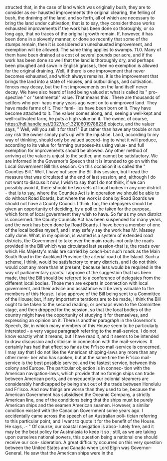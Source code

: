 structed that, in the case of land which was originally bush, they are to consider as ex- hausted improvements the original clearing, the felling of bush, the draining of the land, and so forth, all of which are necessary to bring the land under cultivation; that is to say, they consider those works exhausted improvements if the work has been done so thoroughly, or so long ago, that no traces of the original growth remain. If, however, it has been done in a slovenly manner, or done so recently that some of the stumps remain, then it is considered an unexhausted improvement, and exemption will be allowed. The same thing applies to swamps. 11.0. Many of them have been drained at a cost of several pounds per acre, and if the work has been done so well that the land is thoroughly dry, and perhaps been ploughed and sown in English grasses, then no exemption is allowed for the original draining. Well, if there is one improvement that never becomes exhausted, and which always remains, it is the improvement that brings the land into a state of Houses, and outbuildings, and cultivation. fences may decay, but the first improvements on the land itself never decay. We have also heard of land being valued at what is called its " pro- spective " or "sentimental" value. That means this : There are thousands of settlers who per- haps many years ago went on to unimproved land. They have made farms of it. Their fami- lies have been born on it. They have become attached to it. The valuer comes along, and, seeing a well-kept and well-cultivated farm, he puts a high value on it. The owner, of course, https://hdl.handle.net/2027/uc1.32106019788238 objects, and the valuer says, " Well, will you sell it for that?" But rather than have any trouble or run any risk the owner simply puts up with the injustice. Land, according to my way of thinking, should only be valued accord- ing to what it will produce, according to its value for farming purposes-its using value- and full exemption for improvements should be allowed. Any other method of arriving at the value is unjust to the settler, and cannot be satisfactory. We are informed in the Governor's Speech that it is intended to go on with the Local Government Bill this session. On this occasion it is called the " Counties Bill." Well, I have not seen the Bill this session, but I read the measure that was circulated at the end of last session, and, although I do not want to discuss it now, I wish to say that I do not think, if we can possibly avoid it, there should be two sets of local bodies in any one district - that is to say, where the Counties Act is in operation we should be able to do without Road Boards, but where the work is done by Road Boards we should not have a County Council. I think, too, the ratepayers should be given an opportunity of deciding, by a poll to be taken for the purpose, which form of local government they wish to have. So far as my own district is concerned. the County Councils Act has been suspended for many years, and the work has been done by Road Boards. I have been a member of one of the local bodies myself, and I may safely say the work has Mr. Massey cally done. What, in my opinion, is wanted is a system of extended road districts, the Government to take over the main roads-not only the roads provided in the Bill which was circulated last session-that is, the roads over which His Majesty's mails are carried by coach-but such roads as the Main South Road in the Auckland Province-the arterial road of the Island. Such a scheme, I think, would be satisfactory to many districts, and I do not think would cost any more than at present, because less would be required in the way of parliamentary grants. I approve of the suggestion that has been made, that the Bill should be referred to a conference of delegates from the different local bodies. Those men are experts in connection with local government, and their advice and assistance will be very valuable to the members of this House. I also approve of the Bill being sent to a Committee of the House; but, if any important alterations are to be made, I think the Bill ought to be taken to the second reading, or perhaps even to the Committee stage, and then dropped for the session, so that the local bodies of the country might have the opportunity of studying it for themselves, and expressing an opinion on it. There is another paragraph in the Governor's Speech, Sir, in which many members of this House seem to be particularly interested - a very vague paragraph referring to the mail-service. I do not know exactly what it means, but I have read it, and it seems to be intended to draw discussion and criticism in connection with the mail-services. It certainly has had that effect so far as the Fr'isco mail-service is concerned. I may say that I do not like the American shipping-laws any more than any other mem- ber who has spoken, but at the same time the Fr'isco mail-service is the best possible service. and the fastest service, between this colony and Europe. The particular objection is in connec- tion with the American navigation-laws, which provide that no foreign ships can trade between American ports, and consequently our colonial steamers are considerably handicapped by being shut out of the trade between Honolulu and Fr'isco. And now things are worse than they used to be, because the American Government has subsidised the Oceanic Company, a strictly American line, one of the conditions being that the ships must be purely American ships and the seamen American seamen. However, a similar condition existed with the Canadian Government some years ago. I accidentally came across the speech of an Australian poli- tician referring to this particular point, and I want to quote it for the benefit of the House. He says, .- " Of course, our coastal navigation is abso- lutely free, and it may be the best policy for Australasia to keep it so ; still, as we are taking upon ourselves national powers, this question being a national one should receive our con- sideration. A great difficulty occurred on this very question between the United States and Canada when Lord Elgin was Governor-General. He saw that the American ships were in the 